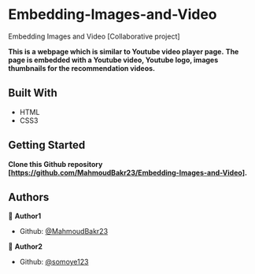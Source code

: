 # Embedding-Images-and-Video

Embedding Images and Video [Collaborative project]



**This is a webpage which is similar to Youtube video player page.**
**The page is embedded with a Youtube video, Youtube logo, images thumbnails for the recommendation videos.**

## Built With

- HTML
- CSS3

## Getting Started
**Clone this Github repository [https://github.com/MahmoudBakr23/Embedding-Images-and-Video].**

## Authors
👤 **Author1**
- Github: [@MahmoudBakr23](https://github.com/MahmoudBakr23)

👤 **Author2**
- Github: [@somoye123](https://github.com/somoye123)